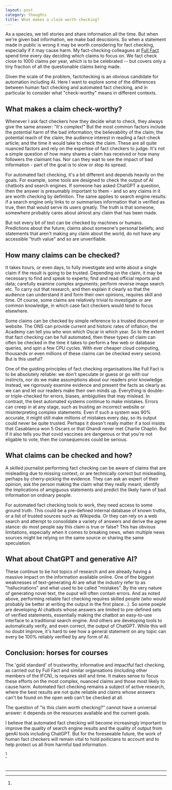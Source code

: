 ```yaml
---
layout: post
category: thoughts
title: What makes a claim worth checking?
---
```



As a species, we tell stories and share information all the time. But when we're given bad information, we make bad descisions. 
So when a statement made in public is wrong it may be worth considering for fact checking, especially if it may cause harm. My fact-checking colleagues at [Full Fact](https://fullfact.org) spend time every day deciding which claims to focus on. We fact check close to 1000 claims per year, which is to be celebrated -- but covers only a tiny fraction of all the questionable claims being made.

Given the scale of the problem, factchecking is an obvious candidate for automation including AI. Here I want to explore some of the differences between human fact checking and automated fact checking, and in particular to consider what "check-worthy" means in different contexts.

## What makes a claim check-worthy?

Whenever I ask fact checkers how they decide what to check, they always give the same answer: "It's complex!" But the most common factors include the potential harm of the bad information; the believability of the claim; the potential reach of the claim; the audience interest in reading a fact-check article; and the time it would take to check the claim. These are all quite nuanced factors and rely on the expertise of fact checkers to judge. It's not a simple question of how many shares a claim has received or how many followers the claimant has. Nor can they wait to see the impact of bad information - part of the goal is to slow or stop its spread.

For automated fact checking, it's a bit different and depends heavily on the goals. For example, some tools are designed to check the output of AI chatbots and search engines. If someone has asked ChatGPT a question, then the answer is presumably important to them - and so any claims in it are worth checking by definition. The same applies to search engine results: if a search engine only links to or summarises information that is verified as true, then that would serve its users greatly. The truth is that someone, somewhere probably cares about almost any claim that has been made. 

But not every bit of text can be checked by machines or humans. Predictions about the future; claims about someone's personal beliefs; and statements that aren't making any claim about the world, do not have any accessible "truth value" and so are unverifiable.



##  How many claims can be checked?

It takes hours, or even days, to fully investigate and write about a single claim if the result is going to be trusted. Depending on the claim, it may be necessary to find and speak to experts; find and read official reports and data; carefully examine complex arguments; perform reverse image search etc. To carry out that research, and then explain it clearly so that the audience can understand it and form their own opinions, requires skill and time. Of course, some claims are relatively trivial to investigate or are common knowledge, in which case fact checkers would tend to focus elsewhere. 


Some claims can be checked by simple reference to a trusted document or website. The ONS can provide current and historic rates of inflation; the Academy can tell you who won which Oscar in which year. So to the extent that fact checking can be full automated, then these types of claim can often be checked in the time it takes to perform a few web or database queries, and spin a few CPU cycles. With ever cheaper cloud computing, thousands or even millions of these claims can be checked every second. But is this useful?

One of the guiding principles of fact checking organisations like Full Fact is to be absolutely reliable: we don't speculate or guess or go with our instincts, nor do we make assumptions about our readers prior knowledge. Instead, we rigorously examine evidence and present the facts as clearly as we can and let our readers make their own minds up. Everything is double- or triple-checked for errors, biases, ambiguities that may mislead. In contrast, the best automated systems continue to make mistakes. Errors can creep in at any stage, such as trusting an incorrect website or misinterpreting complex statements. Even if such a system was 90% accurate, it might still make millions of mistakes every day, so its output could never be quite trusted. Perhaps it doesn't really matter if a tool insists that Casablanca won 5 Oscars or that Ghandi never met Charlie Chaplin. But if it also tells you that covid vaccines are dangerous or that you're not eligable to vote, then the consequences could be serious.


## What claims can be checked and how?

A skilled journalist performing fact checking can be aware of claims that are misleading due to missing context, or are technically correct but misleading, perhaps by cherry-picking the evidence. They can ask an expert of their opinion, ask the person making the claim what they really meant, identify the implications of amgiguous statements and predict the likely harm of bad information on ordinary people.


For automated fact checking tools to work, they need access to some ground truth. This could be a pre-defined internal database of known truths, or a list of trusted sources such as Wikipedia. Or they can rely on a web search and attempt to consolidate a variety of answers and derive the agree stance: do most people say this claim is true or false? This has obvious limitations, especially when it comes to breaking news, when multiple news sources might be relying on the same source or sharing the same speculation. 

## What about ChatGPT and generative AI?

These continue to be hot topics of research and are already having a massive impact on the information available online.
One of the biggest weaknesses of text-generating AI are what the industry refer to as "hallucinations" and what used to be called "mistakes". By the very nature of generating novel text, the ouput will often contain errors. And as noted above, performing reliable fact checking requires skilled people (who would probably be better at writing the output in the first place...). So some poeple are developing AI chatbots whose answers are limited to pre-defined sets of verified statements, essentially making the chatbot an easy-to-use interface to a traditional search engine. And others are developing tools to automatically verify, and even correct, the output of ChatGPT. While this will no doubt improve, it's hard to see how a general statement on any topic can every be 100% reliably verified by any form of AI.


## Conclusion: horses for courses

The 'gold standard' of trustworthy, informative and impactful fact checking, as carried out by Full Fact and similar organsations (including  other members of the IFCN), is requires skill and time. It makes sense to focus these efforts on the most complex, nuanced claims and those most likely to cause harm. Automated fact checking remains a subject of active research, where the best results are not quite reliable and claims whose answers can't be found on the open web can't be checked at all. 

The question of "is this claim worth checking?" cannot have a universal answer: it depends on the resources available and the current goals.

I believe that automated fact checking will become increasingly important to improve the quality of search engine results and the quality of output from genAI tools including ChatGPT. But for the foreseeable future, the work of human fact checkers will remain vital to hold poiticians to account and to help protect us all from harmful bad information.



[^1]



<br>

----
[^1]:
